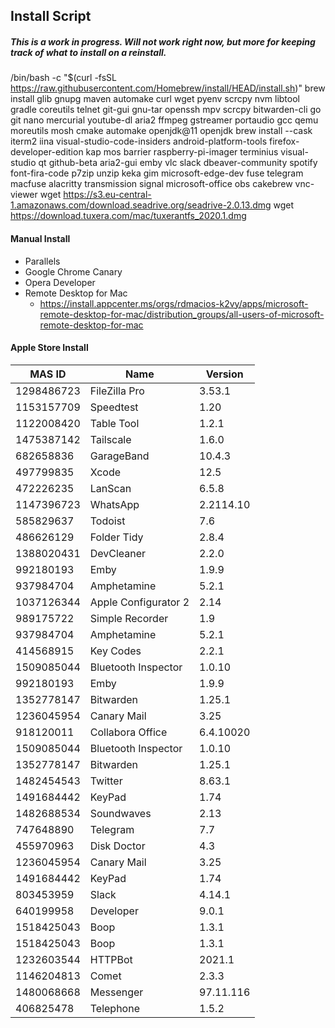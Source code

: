 ## Install Script

##### _This is a work in progress. Will not work right now, but more for keeping track of what to install on a reinstall._

/bin/bash -c "$(curl -fsSL https://raw.githubusercontent.com/Homebrew/install/HEAD/install.sh)"
brew install glib gnupg maven automake curl wget pyenv scrcpy nvm libtool gradle coreutils telnet git-gui gnu-tar openssh  mpv scrcpy bitwarden-cli  go git nano mercurial youtube-dl aria2 ffmpeg gstreamer portaudio gcc qemu moreutils mosh cmake automake openjdk@11 openjdk
brew install --cask iterm2 iina visual-studio-code-insiders android-platform-tools firefox-developer-edition kap mos barrier raspberry-pi-imager terminius visual-studio qt github-beta aria2-gui emby   vlc slack dbeaver-community spotify font-fira-code p7zip unzip keka gim microsoft-edge-dev fuse telegram macfuse alacritty transmission signal microsoft-office obs cakebrew vnc-viewer 
wget https://s3.eu-central-1.amazonaws.com/download.seadrive.org/seadrive-2.0.13.dmg
wget https://download.tuxera.com/mac/tuxerantfs_2020.1.dmg

#### Manual Install

- Parallels 
- Google Chrome Canary
- Opera Developer 
- Remote Desktop for Mac
  - https://install.appcenter.ms/orgs/rdmacios-k2vy/apps/microsoft-remote-desktop-for-mac/distribution_groups/all-users-of-microsoft-remote-desktop-for-mac

#### Apple Store Install

| **MAS ID** | **Name**             | **Version** |
| ---------- | -------------------- | ----------- |
| 1298486723 | FileZilla Pro        | 3.53.1      |
| 1153157709 | Speedtest            | 1.20        |
| 1122008420 | Table Tool           | 1.2.1       |
| 1475387142 | Tailscale            | 1.6.0       |
| 682658836  | GarageBand           | 10.4.3      |
| 497799835  | Xcode                | 12.5        |
| 472226235  | LanScan              | 6.5.8       |
| 1147396723 | WhatsApp             | 2.2114.10   |
| 585829637  | Todoist              | 7.6         |
| 486626129  | Folder Tidy          | 2.8.4       |
| 1388020431 | DevCleaner           | 2.2.0       |
| 992180193  | Emby                 | 1.9.9       |
| 937984704  | Amphetamine          | 5.2.1       |
| 1037126344 | Apple Configurator 2 | 2.14        |
| 989175722  | Simple Recorder      | 1.9         |
| 937984704  | Amphetamine          | 5.2.1       |
| 414568915  | Key Codes            | 2.2.1       |
| 1509085044 | Bluetooth Inspector  | 1.0.10      |
| 992180193  | Emby                 | 1.9.9       |
| 1352778147 | Bitwarden            | 1.25.1      |
| 1236045954 | Canary Mail          | 3.25        |
| 918120011  | Collabora Office     | 6.4.10020   |
| 1509085044 | Bluetooth Inspector  | 1.0.10      |
| 1352778147 | Bitwarden            | 1.25.1      |
| 1482454543 | Twitter              | 8.63.1      |
| 1491684442 | KeyPad               | 1.74        |
| 1482688534 | Soundwaves           | 2.13        |
| 747648890  | Telegram             | 7.7         |
| 455970963  | Disk Doctor          | 4.3         |
| 1236045954 | Canary Mail          | 3.25        |
| 1491684442 | KeyPad               | 1.74        |
| 803453959  | Slack                | 4.14.1      |
| 640199958  | Developer            | 9.0.1       |
| 1518425043 | Boop                 | 1.3.1       |
| 1518425043 | Boop                 | 1.3.1       |
| 1232603544 | HTTPBot              | 2021.1      |
| 1146204813 | Comet                | 2.3.3       |
| 1480068668 | Messenger            | 97.11.116   |
| 406825478  | Telephone            | 1.5.2       |
